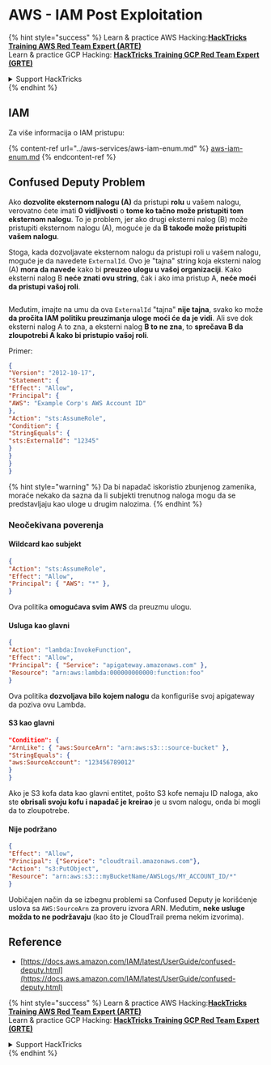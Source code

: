 # AWS - IAM Post Exploitation

{% hint style="success" %}
Learn & practice AWS Hacking:<img src="../../../.gitbook/assets/image (1) (1) (1) (1).png" alt="" data-size="line">[**HackTricks Training AWS Red Team Expert (ARTE)**](https://training.hacktricks.xyz/courses/arte)<img src="../../../.gitbook/assets/image (1) (1) (1) (1).png" alt="" data-size="line">\
Learn & practice GCP Hacking: <img src="../../../.gitbook/assets/image (2) (1).png" alt="" data-size="line">[**HackTricks Training GCP Red Team Expert (GRTE)**<img src="../../../.gitbook/assets/image (2) (1).png" alt="" data-size="line">](https://training.hacktricks.xyz/courses/grte)

<details>

<summary>Support HackTricks</summary>

* Check the [**subscription plans**](https://github.com/sponsors/carlospolop)!
* **Join the** 💬 [**Discord group**](https://discord.gg/hRep4RUj7f) or the [**telegram group**](https://t.me/peass) or **follow** us on **Twitter** 🐦 [**@hacktricks\_live**](https://twitter.com/hacktricks_live)**.**
* **Share hacking tricks by submitting PRs to the** [**HackTricks**](https://github.com/carlospolop/hacktricks) and [**HackTricks Cloud**](https://github.com/carlospolop/hacktricks-cloud) github repos.

</details>
{% endhint %}

## IAM

Za više informacija o IAM pristupu:

{% content-ref url="../aws-services/aws-iam-enum.md" %}
[aws-iam-enum.md](../aws-services/aws-iam-enum.md)
{% endcontent-ref %}

## Confused Deputy Problem

Ako **dozvolite eksternom nalogu (A)** da pristupi **rolu** u vašem nalogu, verovatno ćete imati **0 vidljivosti** o **tome ko tačno može pristupiti tom eksternom nalogu**. To je problem, jer ako drugi eksterni nalog (B) može pristupiti eksternom nalogu (A), moguće je da **B takođe može pristupiti vašem nalogu**.

Stoga, kada dozvoljavate eksternom nalogu da pristupi roli u vašem nalogu, moguće je da navedete `ExternalId`. Ovo je "tajna" string koja eksterni nalog (A) **mora da navede** kako bi **preuzeo ulogu u vašoj organizaciji**. Kako eksterni nalog B **neće znati ovu string**, čak i ako ima pristup A, **neće moći da pristupi vašoj roli**.

<figure><img src="../../../.gitbook/assets/image (95).png" alt=""><figcaption></figcaption></figure>

Međutim, imajte na umu da ova `ExternalId` "tajna" **nije tajna**, svako ko može **da pročita IAM politiku preuzimanja uloge moći će da je vidi**. Ali sve dok eksterni nalog A to zna, a eksterni nalog **B to ne zna**, to **sprečava B da zloupotrebi A kako bi pristupio vašoj roli**.

Primer:
```json
{
"Version": "2012-10-17",
"Statement": {
"Effect": "Allow",
"Principal": {
"AWS": "Example Corp's AWS Account ID"
},
"Action": "sts:AssumeRole",
"Condition": {
"StringEquals": {
"sts:ExternalId": "12345"
}
}
}
}
```
{% hint style="warning" %}
Da bi napadač iskoristio zbunjenog zamenika, moraće nekako da sazna da li subjekti trenutnog naloga mogu da se predstavljaju kao uloge u drugim nalozima.
{% endhint %}

### Neočekivana poverenja

#### Wildcard kao subjekt
```json
{
"Action": "sts:AssumeRole",
"Effect": "Allow",
"Principal": { "AWS": "*" },
}
```
Ova politika **omogućava svim AWS** da preuzmu ulogu.

#### Usluga kao glavni
```json
{
"Action": "lambda:InvokeFunction",
"Effect": "Allow",
"Principal": { "Service": "apigateway.amazonaws.com" },
"Resource": "arn:aws:lambda:000000000000:function:foo"
}
```
Ova politika **dozvoljava bilo kojem nalogu** da konfiguriše svoj apigateway da poziva ovu Lambda.

#### S3 kao glavni
```json
"Condition": {
"ArnLike": { "aws:SourceArn": "arn:aws:s3:::source-bucket" },
"StringEquals": {
"aws:SourceAccount": "123456789012"
}
}
```
Ako je S3 kofa data kao glavni entitet, pošto S3 kofe nemaju ID naloga, ako ste **obrisali svoju kofu i napadač je kreirao** je u svom nalogu, onda bi mogli da to zloupotrebe.

#### Nije podržano
```json
{
"Effect": "Allow",
"Principal": {"Service": "cloudtrail.amazonaws.com"},
"Action": "s3:PutObject",
"Resource": "arn:aws:s3:::myBucketName/AWSLogs/MY_ACCOUNT_ID/*"
}
```
Uobičajen način da se izbegnu problemi sa Confused Deputy je korišćenje uslova sa `AWS:SourceArn` za proveru izvora ARN. Međutim, **neke usluge možda to ne podržavaju** (kao što je CloudTrail prema nekim izvorima).

## Reference

* [https://docs.aws.amazon.com/IAM/latest/UserGuide/confused-deputy.html](https://docs.aws.amazon.com/IAM/latest/UserGuide/confused-deputy.html)

{% hint style="success" %}
Learn & practice AWS Hacking:<img src="../../../.gitbook/assets/image (1) (1) (1) (1).png" alt="" data-size="line">[**HackTricks Training AWS Red Team Expert (ARTE)**](https://training.hacktricks.xyz/courses/arte)<img src="../../../.gitbook/assets/image (1) (1) (1) (1).png" alt="" data-size="line">\
Learn & practice GCP Hacking: <img src="../../../.gitbook/assets/image (2) (1).png" alt="" data-size="line">[**HackTricks Training GCP Red Team Expert (GRTE)**<img src="../../../.gitbook/assets/image (2) (1).png" alt="" data-size="line">](https://training.hacktricks.xyz/courses/grte)

<details>

<summary>Support HackTricks</summary>

* Check the [**subscription plans**](https://github.com/sponsors/carlospolop)!
* **Join the** 💬 [**Discord group**](https://discord.gg/hRep4RUj7f) or the [**telegram group**](https://t.me/peass) or **follow** us on **Twitter** 🐦 [**@hacktricks\_live**](https://twitter.com/hacktricks_live)**.**
* **Share hacking tricks by submitting PRs to the** [**HackTricks**](https://github.com/carlospolop/hacktricks) and [**HackTricks Cloud**](https://github.com/carlospolop/hacktricks-cloud) github repos.

</details>
{% endhint %}
